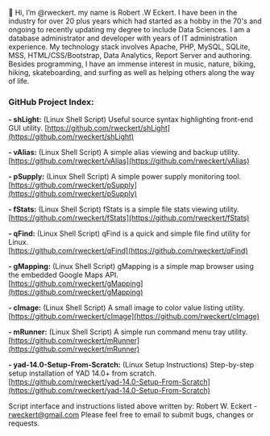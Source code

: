 👋 Hi, I’m @rweckert. my name is Robert .W Eckert. I have been in the industry for over 20 plus years which had started as a hobby in the 70's and ongoing to recently updating my degree to include Data Sciences. I am a database administrator and developer with years of IT administration experience. My technology stack involves Apache, PHP, MySQL, SQLite, MSS, HTML/CSS/Bootstrap, Data Analytics, Report Server and authoring. Besides programming, I have an immense interest in music, nature, biking, hiking, skateboarding, and surfing as well as helping others along the way of life.

### GitHub Project Index:
**- shLight:** (Linux Shell Script) Useful source syntax highlighting front-end GUI utility.
[https://github.com/rweckert/shLight](https://github.com/rweckert/shLight) <br/>

**- vAlias:** (Linux Shell Script) A simple alias viewing and backup utility. <br/>
[https://github.com/rweckert/vAlias](https://github.com/rweckert/vAlias) <br/>

**- pSupply:** (Linux Shell Script) A simple power supply monitoring tool. <br/>
[https://github.com/rweckert/pSupply](https://github.com/rweckert/pSupply) <br/>

**- fStats:** (Linux Shell Script) fStats is a simple file stats viewing utility. <br/>
[https://github.com/rweckert/fStats](https://github.com/rweckert/fStats) <br/>

**- qFind:** (Linux Shell Script) qFind is a quick and simple file find utility for Linux. <br/>
[https://github.com/rweckert/qFind](https://github.com/rweckert/qFind) <br/>

**- gMapping:** (Linux Shell Script) gMapping is a simple map browser using the embedded Google Maps API. <br/>
[https://github.com/rweckert/gMapping](https://github.com/rweckert/gMapping) <br/>

**- cImage:** (Linux Shell Script) A small image to color value listing utility. <br/>
[https://github.com/rweckert/cImage](https://github.com/rweckert/cImage) <br/>

**- mRunner:** (Linux Shell Script) A simple run command menu tray utility. <br/>
[https://github.com/rweckert/mRunner](https://github.com/rweckert/mRunner) <br/>

**- yad-14.0-Setup-From-Scratch:** (Linux Setup Instructions) Step-by-step setup installation of YAD 14.0+ from scratch. <br/>
[https://github.com/rweckert/yad-14.0-Setup-From-Scratch](https://github.com/rweckert/yad-14.0-Setup-From-Scratch) <br/>

Script interface and instructions listed above written by: Robert W. Eckert - rweckert@gmail.com
Please feel free to email to submit bugs, changes or requests.
